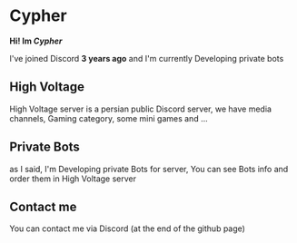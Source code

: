# Cypher

**Hi! Im *Cypher***

I've joined Discord **3 years ago** and I'm currently Developing private bots

## High Voltage

High Voltage server is a persian public Discord server, we have media channels, Gaming category, some mini games and ...

## Private Bots

as I said, I'm Developing private Bots for server, You can see Bots info and order them in High Voltage server

## Contact me

You can contact me via Discord (at the end of the github page)
